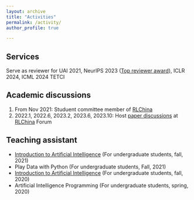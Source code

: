 ```yaml
---
layout: archive
title: "Activities"
permalink: /activity/
author_profile: true

---
```


## Services
Serve as reviewer for UAI 2021, NeurIPS 2023 ([Top reviewer award](https://nips.cc/Conferences/2023/ProgramCommittee)), ICLR 2024, ICML 2024 TETCI

## Academic discussions
1. From Nov 2021: Studuent committee member of <a href="http://rlchina.org/">RLChina</a>
2. 2022.1, 2022.6, 2023.2, 2023.6, 2023.10: Host [paper discussions](http://rlchina.org/topic/301) at [RLChina](http://rlchina.org/) Forum




## Teaching assistant

<ul>
    <li><a href="http://www.lamda.nju.edu.cn/IntroAI/">Introduction to Artificial Intelligence</a> (For undergraduate students, fall, 2021)</li>
    <li>Play Data with Python (For undergraduate students, Fall, 2021)</li>
    <li><a href="http://www.lamda.nju.edu.cn/IntroAI/">Introduction to Artificial Intelligence</a> (For undergraduate students, fall, 2020)</li>
    <li>Artificial Intelligence Programming (For undergraduate students, spring, 2020) <br></li>
</ul>